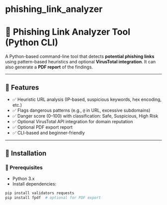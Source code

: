# phishing_link_analyzer
# 🔗 Phishing Link Analyzer Tool (Python CLI)

A Python-based command-line tool that detects **potential phishing links** using pattern-based heuristics and optional **VirusTotal integration**. It can also generate a **PDF report** of the findings.

---

## 🧠 Features

- ✅ Heuristic URL analysis (IP-based, suspicious keywords, hex encoding, etc.)
- ✅ Flags dangerous patterns (e.g., `@` in URL, excessive subdomains)
- ✅ Danger score (0–100) with classification: Safe, Suspicious, High Risk
- ✅ Optional VirusTotal API integration for domain reputation
- ✅ Optional PDF export report
- ✅ CLI-based and beginner-friendly

---

## 🚀 Installation

### 🔧 Prerequisites

- Python 3.x
- Install dependencies:

```bash
pip install validators requests
pip install fpdf  # optional for PDF export
